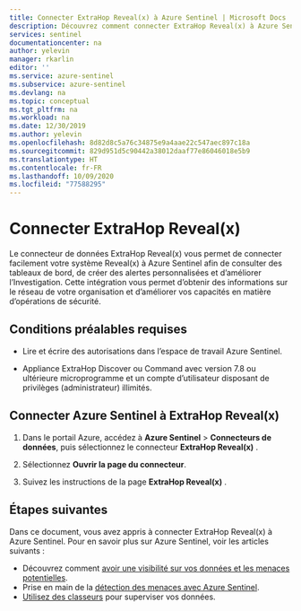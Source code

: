 ```yaml
---
title: Connecter ExtraHop Reveal(x) à Azure Sentinel | Microsoft Docs
description: Découvrez comment connecter ExtraHop Reveal(x) à Azure Sentinel.
services: sentinel
documentationcenter: na
author: yelevin
manager: rkarlin
editor: ''
ms.service: azure-sentinel
ms.subservice: azure-sentinel
ms.devlang: na
ms.topic: conceptual
ms.tgt_pltfrm: na
ms.workload: na
ms.date: 12/30/2019
ms.author: yelevin
ms.openlocfilehash: 8d82d8c5a76c34875e9a4aae22c547aec897c18a
ms.sourcegitcommit: 829d951d5c90442a38012daaf77e86046018e5b9
ms.translationtype: HT
ms.contentlocale: fr-FR
ms.lasthandoff: 10/09/2020
ms.locfileid: "77588295"
---
```

# <a name="connect-extrahop-revealx"></a>Connecter ExtraHop Reveal(x)

Le connecteur de données ExtraHop Reveal(x) vous permet de connecter facilement votre système Reveal(x) à Azure Sentinel afin de consulter des tableaux de bord, de créer des alertes personnalisées et d’améliorer l’Investigation. Cette intégration vous permet d’obtenir des informations sur le réseau de votre organisation et d’améliorer vos capacités en matière d’opérations de sécurité.


## <a name="prerequisites"></a>Conditions préalables requises

- Lire et écrire des autorisations dans l’espace de travail Azure Sentinel.

- Appliance ExtraHop Discover ou Command avec version 7.8 ou ultérieure microprogramme et un compte d’utilisateur disposant de privilèges (administrateur) illimités.

## <a name="connect-azure-sentinel-to-extrahop-revealx"></a>Connecter Azure Sentinel à ExtraHop Reveal(x)

1. Dans le portail Azure, accédez à **Azure Sentinel** > **Connecteurs de données**, puis sélectionnez le connecteur **ExtraHop Reveal(x)** .

2. Sélectionnez **Ouvrir la page du connecteur**.

3. Suivez les instructions de la page **ExtraHop Reveal(x)** .

## <a name="next-steps"></a>Étapes suivantes
Dans ce document, vous avez appris à connecter ExtraHop Reveal(x) à Azure Sentinel. Pour en savoir plus sur Azure Sentinel, voir les articles suivants :
- Découvrez comment [avoir une visibilité sur vos données et les menaces potentielles](quickstart-get-visibility.md).
- Prise en main de la [détection des menaces avec Azure Sentinel](tutorial-detect-threats-built-in.md).
- [Utilisez des classeurs](tutorial-monitor-your-data.md) pour superviser vos données.



